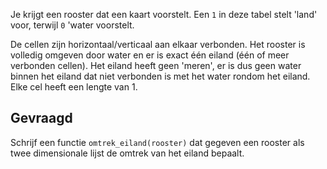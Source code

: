 Je krijgt een rooster dat een kaart voorstelt. Een `1` in deze tabel stelt 'land' voor, terwijl `0` 'water voorstelt.

De cellen zijn horizontaal/verticaal aan elkaar verbonden. Het rooster is volledig omgeven door water en er is exact één eiland (één of meer verbonden cellen). Het eiland heeft geen 'meren', er is dus geen water binnen het eiland dat niet verbonden is met het water rondom het eiland. Elke cel heeft een lengte van 1.

## Gevraagd

Schrijf een functie `omtrek_eiland(rooster)` dat gegeven een rooster als twee dimensionale lijst de omtrek van het eiland bepaalt.

